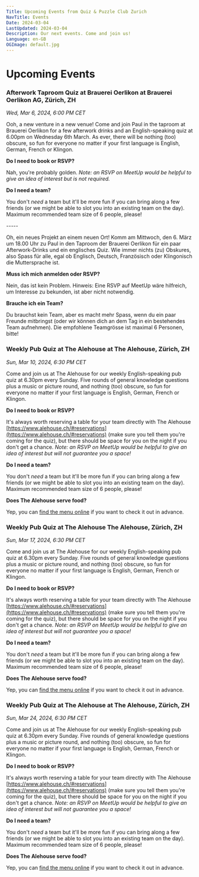 ```yaml
---
Title: Upcoming Events from Quiz & Puzzle Club Zurich
NavTitle: Events
Date: 2024-03-04
LastUpdated: 2024-03-04
Description: Our next events. Come and join us!
Language: en-GB
OGImage: default.jpg
---
```

# Upcoming Events

### Afterwork Taproom Quiz at Brauerei Oerlikon at Brauerei Oerlikon AG, Zürich, ZH

*Wed, Mar 6, 2024, 6:00 PM CET*

Ooh, a new venture in a new venue! Come and join Paul in the taproom at Brauerei Oerlikon for a few afterwork drinks and an English-speaking quiz at 6.00pm on Wednesday 6th March. As ever, there will be nothing (too) obscure, so fun for everyone no matter if your first language is English, German, French or Klingon.

**Do I need to book or RSVP?**

Nah, you're probably golden. _Note: an RSVP on MeetUp would be helpful to give an idea of interest but is not required._

**Do I need a team?**

You don't _need_ a team but it'll be more fun if you can bring along a few friends (or we might be able to slot you into an existing team on the day). Maximum recommended team size of 6 people, please!

\-----

Oh, ein neues Projekt an einem neuen Ort! Komm am Mittwoch, den 6. März um 18.00 Uhr zu Paul in den Taproom der Brauerei Oerlikon für ein paar Afterwork-Drinks und ein englisches Quiz. Wie immer nichts (zu) Obskures, also Spass für alle, egal ob Englisch, Deutsch, Französisch oder Klingonisch die Muttersprache ist.

**Muss ich mich anmelden oder RSVP?**

Nein, das ist kein Problem. Hinweis: Eine RSVP auf MeetUp wäre hilfreich, um Interesse zu bekunden, ist aber nicht notwendig.

**Brauche ich ein Team?**

Du brauchst kein Team, aber es macht mehr Spass, wenn du ein paar Freunde mitbringst (oder wir können dich an dem Tag in ein bestehendes Team aufnehmen). Die empfohlene Teamgrösse ist maximal 6 Personen, bitte!

### Weekly Pub Quiz at The Alehouse at The Alehouse, Zürich, ZH

*Sun, Mar 10, 2024, 6:30 PM CET*

Come and join us at The Alehouse for our weekly English-speaking pub quiz at 6.30pm every Sunday. Five rounds of general knowledge questions plus a music or picture round, and nothing (too) obscure, so fun for everyone no matter if your first language is English, German, French or Klingon.

**Do I need to book or RSVP?**

It's always worth reserving a table for your team directly with The Alehouse [https://www.alehouse.ch/#reservations](https://www.alehouse.ch/#reservations) (make sure you tell them you're coming for the quiz), but there should be space for you on the night if you don't get a chance. _Note: an RSVP on MeetUp would be helpful to give an idea of interest but will not guarantee you a space!_

**Do I need a team?**

You don't _need_ a team but it'll be more fun if you can bring along a few friends (or we might be able to slot you into an existing team on the day). Maximum recommended team size of 6 people, please!

**Does The Alehouse serve food?**

Yep, you can [find the menu online](https://www.alehouse.ch/#dinner-menu) if you want to check it out in advance.

### Weekly Pub Quiz at The Alehouse The Alehouse, Zürich, ZH

*Sun, Mar 17, 2024, 6:30 PM CET*

Come and join us at The Alehouse for our weekly English-speaking pub quiz at 6.30pm every Sunday. Five rounds of general knowledge questions plus a music or picture round, and nothing (too) obscure, so fun for everyone no matter if your first language is English, German, French or Klingon.

**Do I need to book or RSVP?**

It's always worth reserving a table for your team directly with The Alehouse [https://www.alehouse.ch/#reservations](https://www.alehouse.ch/#reservations) (make sure you tell them you're coming for the quiz), but there should be space for you on the night if you don't get a chance. _Note: an RSVP on MeetUp would be helpful to give an idea of interest but will not guarantee you a space!_

**Do I need a team?**

You don't _need_ a team but it'll be more fun if you can bring along a few friends (or we might be able to slot you into an existing team on the day). Maximum recommended team size of 6 people, please!

**Does The Alehouse serve food?**

Yep, you can [find the menu online](https://www.alehouse.ch/#dinner-menu) if you want to check it out in advance.

### Weekly Pub Quiz at The Alehouse at The Alehouse, Zürich, ZH

*Sun, Mar 24, 2024, 6:30 PM CET*

Come and join us at The Alehouse for our weekly English-speaking pub quiz at 6.30pm every Sunday. Five rounds of general knowledge questions plus a music or picture round, and nothing (too) obscure, so fun for everyone no matter if your first language is English, German, French or Klingon.

**Do I need to book or RSVP?**

It's always worth reserving a table for your team directly with The Alehouse [https://www.alehouse.ch/#reservations](https://www.alehouse.ch/#reservations) (make sure you tell them you're coming for the quiz), but there should be space for you on the night if you don't get a chance. _Note: an RSVP on MeetUp would be helpful to give an idea of interest but will not guarantee you a space!_

**Do I need a team?**

You don't _need_ a team but it'll be more fun if you can bring along a few friends (or we might be able to slot you into an existing team on the day). Maximum recommended team size of 6 people, please!

**Does The Alehouse serve food?**

Yep, you can [find the menu online](https://www.alehouse.ch/#dinner-menu) if you want to check it out in advance.
